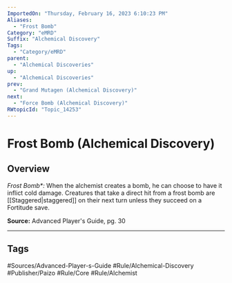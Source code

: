 ```yaml
---
ImportedOn: "Thursday, February 16, 2023 6:10:23 PM"
Aliases:
  - "Frost Bomb"
Category: "eMRD"
Suffix: "Alchemical Discovery"
Tags:
  - "Category/eMRD"
parent:
  - "Alchemical Discoveries"
up:
  - "Alchemical Discoveries"
prev:
  - "Grand Mutagen (Alchemical Discovery)"
next:
  - "Force Bomb (Alchemical Discovery)"
RWtopicId: "Topic_14253"
---
```

# Frost Bomb (Alchemical Discovery)
## Overview
*Frost Bomb\*:* When the alchemist creates a bomb, he can choose to have it inflict cold damage. Creatures that take a direct hit from a frost bomb are [[Staggered|staggered]] on their next turn unless they succeed on a Fortitude save.

**Source:** Advanced Player's Guide, pg. 30


---
## Tags
#Sources/Advanced-Player-s-Guide #Rule/Alchemical-Discovery #Publisher/Paizo #Rule/Core #Rule/Alchemist

